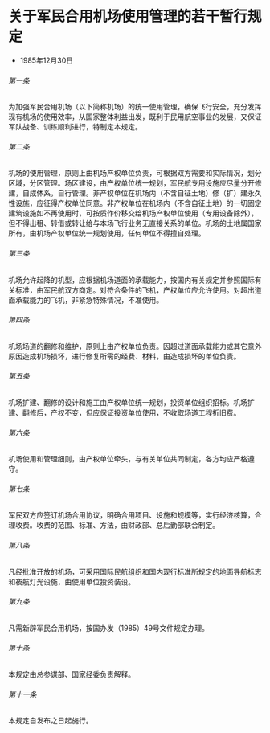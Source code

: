 # 关于军民合用机场使用管理的若干暂行规定

- 1985年12月30日

<!-- INFO END -->

###### 第一条

为加强军民合用机场（以下简称机场）的统一使用管理，确保飞行安全，充分发挥现有机场的使用效率，从国家整体利益出发，既利于民用航空事业的发展，又保证军队战备、训练顺利进行，特制定本规定。

###### 第二条

机场的使用管理，原则上由机场产权单位负责，可根据双方需要和实际情况，划分区域，分区管理。场区建设，由产权单位统一规划，军民航专用设施应尽量分开修建，自成体系，自行管理。非产权单位在机场内（不含自征土地）修（扩）建永久性设施，应征得产权单位同意。非产权单位在机场内（不含自征土地）的一切固定建筑设施如不再使用时，可按质作价移交给机场产权单位使用（专用设备除外），但不得出租、转借或转让给与本场飞行业务无直接关系的单位。机场的土地属国家所有，由机场产权单位统一规划使用，任何单位不得擅自处理。

###### 第三条

机场允许起降的机型，应根据机场道面的承载能力，按国内有关规定并参照国际有关标准，由军民航双方商定。对符合条件的飞机，产权单位应允许使用。对超出道面承载能力的飞机，非紧急特殊情况，不准使用。

###### 第四条

机场场道的翻修和维护，原则上由产权单位负责。因超过道面承载能力或其它意外原因造成机场损坏，进行修复所需的经费、材料，由造成损坏的单位负责。

###### 第五条

机场扩建、翻修的设计和施工由产权单位统一规划，投资单位组织招标。机场扩建、翻修后，产权不变，但应保证投资单位使用，不收取场道工程折旧费。

###### 第六条

机场使用和管理细则，由产权单位牵头，与有关单位共同制定，各方均应严格遵守。

###### 第七条

军民双方应签订机场合用协议，明确合用项目、设施和规模等，实行经济核算，合理收费。收费的范围、标准、方法，由财政部、总后勤部联合制定。

###### 第八条

凡经批准开放的机场，可采用国际民航组织和国内现行标准所规定的地面导航标志和夜航灯光设施，由使用单位投资装设。

###### 第九条

凡需新辟军民合用机场，按国办发（1985）49号文件规定办理。

###### 第十条

本规定由总参谋部、国家经委负责解释。

###### 第十一条

本规定自发布之日起施行。
